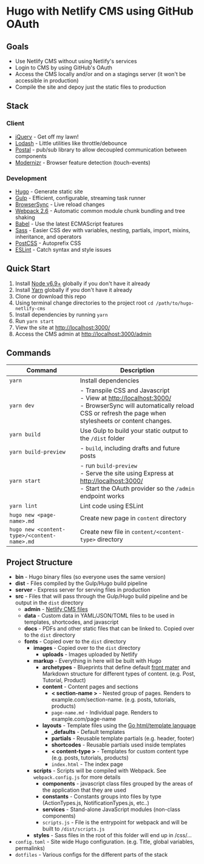# Hugo with Netlify CMS using GitHub OAuth

## Goals
- Use Netlify CMS without using Netlify's services
- Login to CMS by using GitHub's OAuth
- Access the CMS locally and/or and on a stagings server (it won't be accessible in production)
- Compile the site and depoy just the static files to production

## Stack

### Client
- [jQuery](https://jquery.com/) - Get off my lawn!
- [Lodash](https://lodash.com/) - Little utilities like throttle/debounce
- [Postal](https://github.com/postaljs/postal.js) - pub/sub library to allow decoupled communication between components
- [Modernizr](https://modernizr.com) - Browser feature detection (touch-events)

### Development

- [Hugo](https://gohugo.io/) - Generate static site
- [Gulp](http://gulpjs.com/) - Efficient, configurable, streaming task runner
- [BrowserSync](https://www.browsersync.io/) - Live reload changes
- [Webpack 2.6](https://webpack.github.io) - Automatic common module chunk bundling and tree shaking
- [Babel](https://babeljs.io/) - Use the latest ECMAScript features
- [Sass](http://sass-lang.com/) - Easier CSS dev with variables, nesting, partials, import, mixins, inheritance, and operators
- [PostCSS](http://postcss.org/) - Autoprefix CSS
- [ESLint](http://eslint.org/) - Catch syntax and style issues

## Quick Start

1. Install [Node v6.9+](https://nodejs.org/en/) globally if you don't have it already
1. Install [Yarn](https://yarnpkg.com/) globally if you don't have it already
1. Clone or download this repo
1. Using terminal change directories to the project root `cd /path/to/hugo-netlify-cms`
1. Install dependencies by running `yarn`
1. Run `yarn start`
1. View the site at [http://localhost:3000/](http://localhost:3000/)
1. Access the CMS admin at [http://localhost:3000/admin](http://localhost:3000/admin)

## Commands

| Command | Description |
|---------|-------------|
| `yarn` | Install dependencies |
| `yarn dev` | - Transpile CSS and Javascript <br>- View at [http://localhost:3000/](http://localhost:3000/) <br>- BrowserSync will automatically reload CSS or refresh the page when stylesheets or content changes. |
| `yarn build` | Use Gulp to build your static output to the `/dist` folder |
| `yarn build-preview` | - `build`, including drafts and future posts |
| `yarn start` | - run `build-preview` <br>- Serve the site using Express at [http://localhost:3000/](http://localhost:3000/) <br>- Start the OAuth provider so the `/admin` endpoint works |
| `yarn lint` | Lint code using ESLint |
| `hugo new <page-name>.md` | Create new page in `content` directory |
| `hugo new <content-type>/<content-name>.md` | Create new file in `content/<content-type>` directory |

## Project Structure
- **bin** - Hugo binary files (so everyone uses the same version)
- **dist** - Files compiled by the Gulp/Hugo build pipeline
- **server** - Express server for serving files in production
- **src** - Files that will pass through the Gulp/Hugo build pipeline and be output in the `dist` directory
	- **admin** - [Netlify CMS files](https://www.netlifycms.org/docs/)
	- **data** - Custom data in YAML/JSON/TOML files to be used in templates, shortcodes, and javascript
	- **docs** - PDFs and other static files that can be linked to. Copied over to the `dist` directory
  - **fonts** - Copied over to the `dist` directory
	- **images** - Copied over to the `dist` directory
		- **uploads** - Images uploaded by Netlify
	- **markup** - Everything in here will be built with Hugo
		- **archetypes** - Blueprints that define default [front mater](https://gohugo.io/content/front-matter/) and Markdown structure for different types of content. (e.g. Post, Tutorial, Product)
		- **content** - Content pages and sections
			- **< section-name >** - Nested group of pages. Renders to example.com/section-name. (e.g. posts, tutorials, products)
			- `page-name.md` - Individual page. Renders to example.com/page-name
		- **layouts** - Template files using the [Go html/template language](https://gohugo.io/templates/go-templates/)
			- **_defaults** - Default templates
			- **partials** - Reusable template partials (e.g. header, footer)
			- **shortcodes** - Reusable partials used inside templates
			- **< content-type >** - Templates for custom content type (e.g. posts, tutorials, products)
			- `index.html` - The index page
	- **scripts** - Scripts will be compiled with Webpack. See `webpack.config.js` for more details
		- **components** - javascript class files grouped by the areas of the application that they are used
		- **constants** - Constants groups into files by type (ActionTypes.js, NotificationTypes.js, etc..)
		- **services** - Stand-alone JavaScript modules (non-class components)
		- `scripts.js` - File is the entrypoint for webpack and will be built to `/dist/scripts.js`
	- **styles** - Sass files in the root of this folder will end up in /css/...
- `config.toml` - Site wide Hugo configuration. (e.g. Title, global variables, permalinks)
- `dotfiles` - Various configs for the different parts of the stack






